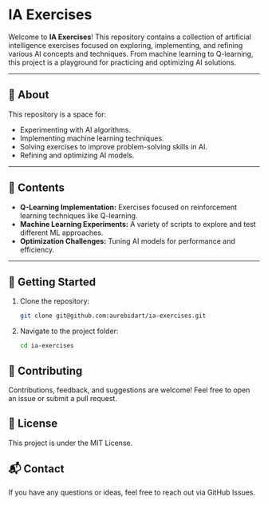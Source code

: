 # IA Exercises

Welcome to **IA Exercises**! This repository contains a collection of artificial intelligence exercises focused on exploring, implementing, and refining various AI concepts and techniques. From machine learning to Q-learning, this project is a playground for practicing and optimizing AI solutions.

---

## 🧠 **About**
This repository is a space for:
- Experimenting with AI algorithms.
- Implementing machine learning techniques.
- Solving exercises to improve problem-solving skills in AI.
- Refining and optimizing AI models.

---

## 📁 **Contents**
- **Q-Learning Implementation:** Exercises focused on reinforcement learning techniques like Q-learning.
- **Machine Learning Experiments:** A variety of scripts to explore and test different ML approaches.
- **Optimization Challenges:** Tuning AI models for performance and efficiency.

---

## 🚀 **Getting Started**
1. Clone the repository:
   ```bash
   git clone git@github.com:aurebidart/ia-exercises.git
   ```
2. Navigate to the project folder:
   ```bash
   cd ia-exercises
   ```
## 🤝 Contributing

Contributions, feedback, and suggestions are welcome! Feel free to open an issue or submit a pull request.
## 📜 License

This project is under the MIT License.
## 📬 Contact

If you have any questions or ideas, feel free to reach out via GitHub Issues.
